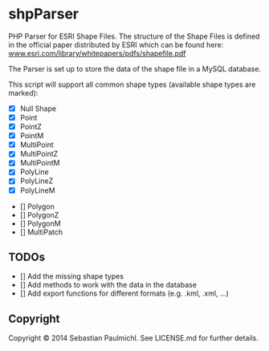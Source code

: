 shpParser
=========

PHP Parser for ESRI Shape Files.
The structure of the Shape Files is defined in the official paper distributed by ESRI which can be found here:
www.esri.com/library/whitepapers/pdfs/shapefile.pdf

The Parser is set up to store the data of the shape file in a MySQL database.

This script will support all common shape types (available shape types are marked):

- [x] Null Shape
- [x] Point
- [x] PointZ
- [x] PointM
- [x] MultiPoint
- [x] MultiPointZ
- [x] MultiPointM
- [x] PolyLine
- [X] PolyLineZ
- [X] PolyLineM
- [] Polygon
- [] PolygonZ
- [] PolygonM
- [] MultiPatch

TODOs
-----

- [] Add the missing shape types
- [] Add methods to work with the data in the database
- [] Add export functions for different formats (e.g. .kml, .xml, ...)


Copyright
---------

Copyright &copy; 2014 Sebastian Paulmichl. See LICENSE.md for further details.
